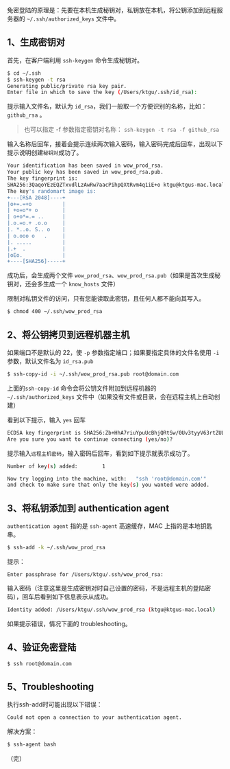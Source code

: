 免密登陆的原理是：先要在本机生成秘钥对，私钥放在本机，将公钥添加到远程服务器的 `~/.ssh/authorized_keys` 文件中。



## 1、生成密钥对

首先，在客户端利用 `ssh-keygen` 命令生成秘钥对。

```sh
$ cd ~/.ssh
$ ssh-keygen -t rsa
Generating public/private rsa key pair.
Enter file in which to save the key (/Users/ktgu/.ssh/id_rsa):
```

提示输入文件名，默认为 `id_rsa`，我们一般取一个方便识别的名称，比如：`github_rsa` 。

> 也可以指定 -f 参数指定密钥对名称： `ssh-keygen -t rsa -f github_rsa`

输入名称后回车，接着会提示连续两次输入密码，输入密码完成后回车，出现以下提示说明创建`秘钥对`成功了。

```sh
Your identification has been saved in wow_prod_rsa.
Your public key has been saved in wow_prod_rsa.pub.
The key fingerprint is:
SHA256:3QaqoYEzEQZTxvdlLzAwRw7aacPihpQXtRvm4q1iE+o ktgu@ktgus-mac.local
The key's randomart image is:
+---[RSA 2048]----+
|o+=.=+o          |
| +o=o*+ o        |
| o+o*=.= ..      |
|.o.=o.+ .o.o     |
|. *..o. S.. o    |
| o.ooo o   .     |
|. .....          |
|.+  .            |
|oEo.             |
+----[SHA256]-----+
```

成功后，会生成两个文件 `wow_prod_rsa`、`wow_prod_rsa.pub`（如果是首次生成秘钥对，还会多生成一个 `know_hosts` 文件）

限制对私钥文件的访问，只有您能读取此密钥，且任何人都不能向其写入。

```sh
$ chmod 400 ~/.ssh/wow_prod_rsa
```



## 2、将公钥拷贝到远程机器主机

如果端口不是默认的 22，使 `-p` 参数指定端口；如果要指定具体的文件名使用 `-i` 参数，默认文件名为 `id_rsa.pub`

```sh
$ ssh-copy-id -i ~/.ssh/wow_prod_rsa.pub root@domain.com
```

上面的`ssh-copy-id` 命令会将公钥文件附加到远程机器的 `~/.ssh/authorized_keys` 文件中（如果没有文件或目录，会在远程主机上自动创建）

看到以下提示，输入 `yes` 回车

```sh
ECDSA key fingerprint is SHA256:Zb+HhA7riuYpuUcBhjQRtSw/0Uv3tyyV63rtZULjy78.
Are you sure you want to continue connecting (yes/no)?
```

提示输入`远程主机密码`，输入密码后回车，看到如下提示就表示成功了。

```sh
Number of key(s) added:        1

Now try logging into the machine, with:   "ssh 'root@domain.com'"
and check to make sure that only the key(s) you wanted were added.
```



## 3、将私钥添加到 authentication agent

`authentication agent` 指的是 `ssh-agent` 高速缓存，MAC 上指的是本地钥匙串。

```sh
$ ssh-add -k ~/.ssh/wow_prod_rsa
```

提示：

```
Enter passphrase for /Users/ktgu/.ssh/wow_prod_rsa:
```

输入密码（注意这里是生成密钥对时自己设置的密码，不是远程主机的登陆密码），回车后看到如下信息表示从成功。

```sh
Identity added: /Users/ktgu/.ssh/wow_prod_rsa (ktgu@ktgus-mac.local)
```

如果提示错误，情况下面的 troubleshooting。



## 4、验证免密登陆

```sh
$ ssh root@domain.com
```



## 5、Troubleshooting

执行ssh-add时可能出现以下错误：

```sh
Could not open a connection to your authentication agent.
```

解决方案：

```sh
$ ssh-agent bash
```



（完）